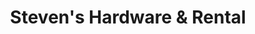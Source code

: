 ---
title: "Steven's Hardware & Rental"
url: /sabattus/stevens-hardware-und-rental/
shop: Eisenwaren
---